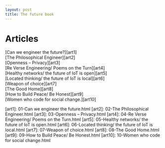```yaml
---
layout: post
title: The future book
---
```


# Articles #

[Can we engineer the future?][art1]  
[The Philosophical Engineer][art2]  
[Openness – Privacy][art3]  
[Re Verse Engineering/ Poems on the Turn][art4]  
[Healthy networks/ the future of IoT is open][art5]  
[Located thinking/ the future of IoT is local][art6]  
[Weapon of choice][art7]  
[The Good Home][art8]  
[How to Build Peace/ Be Honest][art9]  
[Women who code for social change.][art10]  

[art1]: 01-Can we engineer the future.html
[art2]: 02-The Philosophical Engineer.html
[art3]: 03-Openness – Privacy.html
[art4]: 04-Re Verse Engineering/ Poems on the Turn.html
[art5]: 05-Healthy networks/ the future of IoT is open.html
[art6]: 06-Located thinking/ the future of IoT is local.html
[art7]: 07-Weapon of choice.html
[art8]: 08-The Good Home.html
[art9]: 09-How to Build Peace/ Be Honest.html
[art10]: 10-Women who code for social change.html

